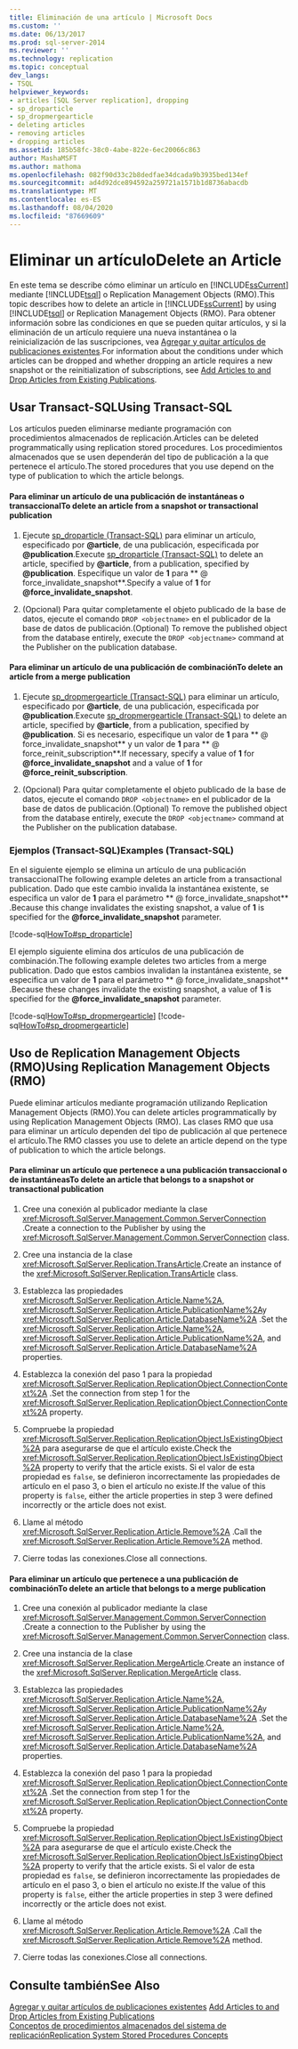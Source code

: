 ```yaml
---
title: Eliminación de una artículo | Microsoft Docs
ms.custom: ''
ms.date: 06/13/2017
ms.prod: sql-server-2014
ms.reviewer: ''
ms.technology: replication
ms.topic: conceptual
dev_langs:
- TSQL
helpviewer_keywords:
- articles [SQL Server replication], dropping
- sp_droparticle
- sp_dropmergearticle
- deleting articles
- removing articles
- dropping articles
ms.assetid: 185b58fc-38c0-4abe-822e-6ec20066c863
author: MashaMSFT
ms.author: mathoma
ms.openlocfilehash: 082f90d33c2b8dedfae34dcada9b3935bed134ef
ms.sourcegitcommit: ad4d92dce894592a259721a1571b1d8736abacdb
ms.translationtype: MT
ms.contentlocale: es-ES
ms.lasthandoff: 08/04/2020
ms.locfileid: "87669609"
---
```

# <a name="delete-an-article"></a><span data-ttu-id="e1c28-102">Eliminar un artículo</span><span class="sxs-lookup"><span data-stu-id="e1c28-102">Delete an Article</span></span>
  <span data-ttu-id="e1c28-103">En este tema se describe cómo eliminar un artículo en [!INCLUDE[ssCurrent](../../../includes/sscurrent-md.md)] mediante [!INCLUDE[tsql](../../../includes/tsql-md.md)] o Replication Management Objects (RMO).</span><span class="sxs-lookup"><span data-stu-id="e1c28-103">This topic describes how to delete an article in [!INCLUDE[ssCurrent](../../../includes/sscurrent-md.md)] by using [!INCLUDE[tsql](../../../includes/tsql-md.md)] or Replication Management Objects (RMO).</span></span> <span data-ttu-id="e1c28-104">Para obtener información sobre las condiciones en que se pueden quitar artículos, y si la eliminación de un artículo requiere una nueva instantánea o la reinicialización de las suscripciones, vea [Agregar y quitar artículos de publicaciones existentes](add-articles-to-and-drop-articles-from-existing-publications.md).</span><span class="sxs-lookup"><span data-stu-id="e1c28-104">For information about the conditions under which articles can be dropped and whether dropping an article requires a new snapshot or the reinitialization of subscriptions, see [Add Articles to and Drop Articles from Existing Publications](add-articles-to-and-drop-articles-from-existing-publications.md).</span></span>  
  
  
##  <a name="using-transact-sql"></a><a name="TsqlProcedure"></a> <span data-ttu-id="e1c28-105">Usar Transact-SQL</span><span class="sxs-lookup"><span data-stu-id="e1c28-105">Using Transact-SQL</span></span>  
 <span data-ttu-id="e1c28-106">Los artículos pueden eliminarse mediante programación con procedimientos almacenados de replicación.</span><span class="sxs-lookup"><span data-stu-id="e1c28-106">Articles can be deleted programmatically using replication stored procedures.</span></span> <span data-ttu-id="e1c28-107">Los procedimientos almacenados que se usen dependerán del tipo de publicación a la que pertenece el artículo.</span><span class="sxs-lookup"><span data-stu-id="e1c28-107">The stored procedures that you use depend on the type of publication to which the article belongs.</span></span>  
  
#### <a name="to-delete-an-article-from-a-snapshot-or-transactional-publication"></a><span data-ttu-id="e1c28-108">Para eliminar un artículo de una publicación de instantáneas o transaccional</span><span class="sxs-lookup"><span data-stu-id="e1c28-108">To delete an article from a snapshot or transactional publication</span></span>  
  
1.  <span data-ttu-id="e1c28-109">Ejecute [sp_droparticle &#40;Transact-SQL&#41;](/sql/relational-databases/system-stored-procedures/sp-droparticle-transact-sql) para eliminar un artículo, especificado por **\@article**, de una publicación, especificada por **\@publication**.</span><span class="sxs-lookup"><span data-stu-id="e1c28-109">Execute [sp_droparticle &#40;Transact-SQL&#41;](/sql/relational-databases/system-stored-procedures/sp-droparticle-transact-sql) to delete an article, specified by **\@article**, from a publication, specified by **\@publication**.</span></span> <span data-ttu-id="e1c28-110">Especifique un valor de **1** para \*\* \@ force_invalidate_snapshot\*\*.</span><span class="sxs-lookup"><span data-stu-id="e1c28-110">Specify a value of **1** for **\@force_invalidate_snapshot**.</span></span>  
  
2.  <span data-ttu-id="e1c28-111">(Opcional) Para quitar completamente el objeto publicado de la base de datos, ejecute el comando `DROP <objectname>` en el publicador de la base de datos de publicación.</span><span class="sxs-lookup"><span data-stu-id="e1c28-111">(Optional) To remove the published object from the database entirely, execute the `DROP <objectname>` command at the Publisher on the publication database.</span></span>  
  
#### <a name="to-delete-an-article-from-a-merge-publication"></a><span data-ttu-id="e1c28-112">Para eliminar un artículo de una publicación de combinación</span><span class="sxs-lookup"><span data-stu-id="e1c28-112">To delete an article from a merge publication</span></span>  
  
1.  <span data-ttu-id="e1c28-113">Ejecute [sp_dropmergearticle &#40;Transact-SQL&#41;](/sql/relational-databases/system-stored-procedures/sp-dropmergearticle-transact-sql) para eliminar un artículo, especificado por **\@article**, de una publicación, especificada por **\@publication**.</span><span class="sxs-lookup"><span data-stu-id="e1c28-113">Execute [sp_dropmergearticle &#40;Transact-SQL&#41;](/sql/relational-databases/system-stored-procedures/sp-dropmergearticle-transact-sql) to delete an article, specified by **\@article**, from a publication, specified by **\@publication**.</span></span> <span data-ttu-id="e1c28-114">Si es necesario, especifique un valor de **1** para \*\* \@ force_invalidate_snapshot\*\* y un valor de **1** para \*\* \@ force_reinit_subscription\*\*.</span><span class="sxs-lookup"><span data-stu-id="e1c28-114">If necessary, specify a value of **1** for **\@force_invalidate_snapshot** and a value of **1** for **\@force_reinit_subscription**.</span></span>  
  
2.  <span data-ttu-id="e1c28-115">(Opcional) Para quitar completamente el objeto publicado de la base de datos, ejecute el comando `DROP <objectname>` en el publicador de la base de datos de publicación.</span><span class="sxs-lookup"><span data-stu-id="e1c28-115">(Optional) To remove the published object from the database entirely, execute the `DROP <objectname>` command at the Publisher on the publication database.</span></span>  
  
###  <a name="examples-transact-sql"></a><a name="TsqlExample"></a> <span data-ttu-id="e1c28-116">Ejemplos (Transact-SQL)</span><span class="sxs-lookup"><span data-stu-id="e1c28-116">Examples (Transact-SQL)</span></span>  
 <span data-ttu-id="e1c28-117">En el siguiente ejemplo se elimina un artículo de una publicación transaccional</span><span class="sxs-lookup"><span data-stu-id="e1c28-117">The following example deletes an article from a transactional publication.</span></span> <span data-ttu-id="e1c28-118">Dado que este cambio invalida la instantánea existente, se especifica un valor de **1** para el parámetro \*\* \@ force_invalidate_snapshot\*\* .</span><span class="sxs-lookup"><span data-stu-id="e1c28-118">Because this change invalidates the existing snapshot, a value of **1** is specified for the **\@force_invalidate_snapshot** parameter.</span></span>  
  
 [!code-sql[HowTo#sp_droparticle](../../../snippets/tsql/SQL15/replication/howto/tsql/droptranpub.sql#sp_droparticle)]  
  
 <span data-ttu-id="e1c28-119">El ejemplo siguiente elimina dos artículos de una publicación de combinación.</span><span class="sxs-lookup"><span data-stu-id="e1c28-119">The following example deletes two articles from a merge publication.</span></span> <span data-ttu-id="e1c28-120">Dado que estos cambios invalidan la instantánea existente, se especifica un valor de **1** para el parámetro \*\* \@ force_invalidate_snapshot\*\* .</span><span class="sxs-lookup"><span data-stu-id="e1c28-120">Because these changes invalidate the existing snapshot, a value of **1** is specified for the **\@force_invalidate_snapshot** parameter.</span></span>  
  
 [!code-sql[HowTo#sp_dropmergearticle](../../../snippets/tsql/SQL15/replication/howto/tsql/dropmergepub.sql#sp_dropmergearticle)]
 [!code-sql[HowTo#sp_dropmergearticle](../../../snippets/tsql/SQL15/replication/howto/tsql/dropmergearticles.sql#sp_dropmergearticle)]  
  
##  <a name="using-replication-management-objects-rmo"></a><a name="RMOProcedure"></a> <span data-ttu-id="e1c28-121">Uso de Replication Management Objects (RMO)</span><span class="sxs-lookup"><span data-stu-id="e1c28-121">Using Replication Management Objects (RMO)</span></span>  
 <span data-ttu-id="e1c28-122">Puede eliminar artículos mediante programación utilizando Replication Management Objects (RMO).</span><span class="sxs-lookup"><span data-stu-id="e1c28-122">You can delete articles programmatically by using Replication Management Objects (RMO).</span></span> <span data-ttu-id="e1c28-123">Las clases RMO que usa para eliminar un artículo dependen del tipo de publicación al que pertenece el artículo.</span><span class="sxs-lookup"><span data-stu-id="e1c28-123">The RMO classes you use to delete an article depend on the type of publication to which the article belongs.</span></span>  
  
#### <a name="to-delete-an-article-that-belongs-to-a-snapshot-or-transactional-publication"></a><span data-ttu-id="e1c28-124">Para eliminar un artículo que pertenece a una publicación transaccional o de instantáneas</span><span class="sxs-lookup"><span data-stu-id="e1c28-124">To delete an article that belongs to a snapshot or transactional publication</span></span>  
  
1.  <span data-ttu-id="e1c28-125">Cree una conexión al publicador mediante la clase <xref:Microsoft.SqlServer.Management.Common.ServerConnection> .</span><span class="sxs-lookup"><span data-stu-id="e1c28-125">Create a connection to the Publisher by using the <xref:Microsoft.SqlServer.Management.Common.ServerConnection> class.</span></span>  
  
2.  <span data-ttu-id="e1c28-126">Cree una instancia de la clase <xref:Microsoft.SqlServer.Replication.TransArticle>.</span><span class="sxs-lookup"><span data-stu-id="e1c28-126">Create an instance of the <xref:Microsoft.SqlServer.Replication.TransArticle> class.</span></span>  
  
3.  <span data-ttu-id="e1c28-127">Establezca las propiedades <xref:Microsoft.SqlServer.Replication.Article.Name%2A>, <xref:Microsoft.SqlServer.Replication.Article.PublicationName%2A>y <xref:Microsoft.SqlServer.Replication.Article.DatabaseName%2A> .</span><span class="sxs-lookup"><span data-stu-id="e1c28-127">Set the <xref:Microsoft.SqlServer.Replication.Article.Name%2A>, <xref:Microsoft.SqlServer.Replication.Article.PublicationName%2A>, and <xref:Microsoft.SqlServer.Replication.Article.DatabaseName%2A> properties.</span></span>  
  
4.  <span data-ttu-id="e1c28-128">Establezca la conexión del paso 1 para la propiedad <xref:Microsoft.SqlServer.Replication.ReplicationObject.ConnectionContext%2A> .</span><span class="sxs-lookup"><span data-stu-id="e1c28-128">Set the connection from step 1 for the <xref:Microsoft.SqlServer.Replication.ReplicationObject.ConnectionContext%2A> property.</span></span>  
  
5.  <span data-ttu-id="e1c28-129">Compruebe la propiedad <xref:Microsoft.SqlServer.Replication.ReplicationObject.IsExistingObject%2A> para asegurarse de que el artículo existe.</span><span class="sxs-lookup"><span data-stu-id="e1c28-129">Check the <xref:Microsoft.SqlServer.Replication.ReplicationObject.IsExistingObject%2A> property to verify that the article exists.</span></span> <span data-ttu-id="e1c28-130">Si el valor de esta propiedad es `false`, se definieron incorrectamente las propiedades de artículo en el paso 3, o bien el artículo no existe.</span><span class="sxs-lookup"><span data-stu-id="e1c28-130">If the value of this property is `false`, either the article properties in step 3 were defined incorrectly or the article does not exist.</span></span>  
  
6.  <span data-ttu-id="e1c28-131">Llame al método <xref:Microsoft.SqlServer.Replication.Article.Remove%2A> .</span><span class="sxs-lookup"><span data-stu-id="e1c28-131">Call the <xref:Microsoft.SqlServer.Replication.Article.Remove%2A> method.</span></span>  
  
7.  <span data-ttu-id="e1c28-132">Cierre todas las conexiones.</span><span class="sxs-lookup"><span data-stu-id="e1c28-132">Close all connections.</span></span>  
  
#### <a name="to-delete-an-article-that-belongs-to-a-merge-publication"></a><span data-ttu-id="e1c28-133">Para eliminar un artículo que pertenece a una publicación de combinación</span><span class="sxs-lookup"><span data-stu-id="e1c28-133">To delete an article that belongs to a merge publication</span></span>  
  
1.  <span data-ttu-id="e1c28-134">Cree una conexión al publicador mediante la clase <xref:Microsoft.SqlServer.Management.Common.ServerConnection> .</span><span class="sxs-lookup"><span data-stu-id="e1c28-134">Create a connection to the Publisher by using the <xref:Microsoft.SqlServer.Management.Common.ServerConnection> class.</span></span>  
  
2.  <span data-ttu-id="e1c28-135">Cree una instancia de la clase <xref:Microsoft.SqlServer.Replication.MergeArticle>.</span><span class="sxs-lookup"><span data-stu-id="e1c28-135">Create an instance of the <xref:Microsoft.SqlServer.Replication.MergeArticle> class.</span></span>  
  
3.  <span data-ttu-id="e1c28-136">Establezca las propiedades <xref:Microsoft.SqlServer.Replication.Article.Name%2A>, <xref:Microsoft.SqlServer.Replication.Article.PublicationName%2A>y <xref:Microsoft.SqlServer.Replication.Article.DatabaseName%2A> .</span><span class="sxs-lookup"><span data-stu-id="e1c28-136">Set the <xref:Microsoft.SqlServer.Replication.Article.Name%2A>, <xref:Microsoft.SqlServer.Replication.Article.PublicationName%2A>, and <xref:Microsoft.SqlServer.Replication.Article.DatabaseName%2A> properties.</span></span>  
  
4.  <span data-ttu-id="e1c28-137">Establezca la conexión del paso 1 para la propiedad <xref:Microsoft.SqlServer.Replication.ReplicationObject.ConnectionContext%2A> .</span><span class="sxs-lookup"><span data-stu-id="e1c28-137">Set the connection from step 1 for the <xref:Microsoft.SqlServer.Replication.ReplicationObject.ConnectionContext%2A> property.</span></span>  
  
5.  <span data-ttu-id="e1c28-138">Compruebe la propiedad <xref:Microsoft.SqlServer.Replication.ReplicationObject.IsExistingObject%2A> para asegurarse de que el artículo existe.</span><span class="sxs-lookup"><span data-stu-id="e1c28-138">Check the <xref:Microsoft.SqlServer.Replication.ReplicationObject.IsExistingObject%2A> property to verify that the article exists.</span></span> <span data-ttu-id="e1c28-139">Si el valor de esta propiedad es `false`, se definieron incorrectamente las propiedades de artículo en el paso 3, o bien el artículo no existe.</span><span class="sxs-lookup"><span data-stu-id="e1c28-139">If the value of this property is `false`, either the article properties in step 3 were defined incorrectly or the article does not exist.</span></span>  
  
6.  <span data-ttu-id="e1c28-140">Llame al método <xref:Microsoft.SqlServer.Replication.Article.Remove%2A> .</span><span class="sxs-lookup"><span data-stu-id="e1c28-140">Call the <xref:Microsoft.SqlServer.Replication.Article.Remove%2A> method.</span></span>  
  
7.  <span data-ttu-id="e1c28-141">Cierre todas las conexiones.</span><span class="sxs-lookup"><span data-stu-id="e1c28-141">Close all connections.</span></span>  
  
## <a name="see-also"></a><span data-ttu-id="e1c28-142">Consulte también</span><span class="sxs-lookup"><span data-stu-id="e1c28-142">See Also</span></span>  
 <span data-ttu-id="e1c28-143">[Agregar y quitar artículos de publicaciones existentes](add-articles-to-and-drop-articles-from-existing-publications.md) </span><span class="sxs-lookup"><span data-stu-id="e1c28-143">[Add Articles to and Drop Articles from Existing Publications](add-articles-to-and-drop-articles-from-existing-publications.md) </span></span>  
 [<span data-ttu-id="e1c28-144">Conceptos de procedimientos almacenados del sistema de replicación</span><span class="sxs-lookup"><span data-stu-id="e1c28-144">Replication System Stored Procedures Concepts</span></span>](../concepts/replication-system-stored-procedures-concepts.md)  
  
  
